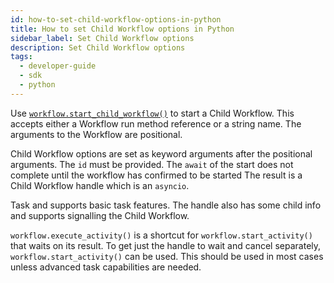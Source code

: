 ```yaml
---
id: how-to-set-child-workflow-options-in-python
title: How to set Child Workflow options in Python
sidebar_label: Set Child Workflow options
description: Set Child Workflow options
tags:
  - developer-guide
  - sdk
  - python
---
```


Use [`workflow.start_child_workflow()`](https://python.temporal.io/temporalio.workflow.html#start_child_workflow) to start a Child Workflow. This accepts either a Workflow run method reference or a string name. The arguments to the Workflow are positional.

Child Workflow options are set as keyword arguments after the positional arguments. The `id` must be provided.
The `await` of the start does not complete until the workflow has confirmed to be started
The result is a Child Workflow handle which is an `asyncio`.

Task and supports basic task features. The handle also has some child info and supports signalling the Child Workflow.

`workflow.execute_activity()` is a shortcut for `workflow.start_activity()` that waits on its result. To get just the handle to wait and cancel separately, `workflow.start_activity()` can be used. This should be used in most cases unless advanced task capabilities are needed.
